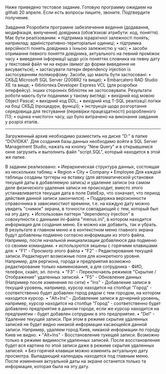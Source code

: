 Ниже приведено тестовое задание. Готовую программу ожидаем на githab 20
апреля.
Если есть вопросы пишите, звоните.
Подтвердите получение.

Завдання
Розробити програмне забезпечення ведення (додавання, модифікація, вилучення)
довідника (обов’язкові атрибути: код, поняття).
Має бути реалізованим:
•       підтримка ієрархічної залежності понять; наприклад:
адміністративно-територіальні одиниці;
•       підтримка версійності понять довідника з їхньою залежністю у часі;
•       засоби отримання певного поняття довідника, актуального на певний
проміжок часу
•       виведення інформації щодо усіх поняттях словника на певну дату у
текстовий файл чи на екран (вимог до форми виведення не висувається);
•       застасувати патерн dependency injection із застосуванням
поліморфізму.
Засоби, що мають бути застосовані:
•       СКБД Microsoft SQL Server (2008R2 та вище);
•       Embarcatero RAD Studio XE та вище;
•       бібліотека Developer Express VCL (для розробки інтерфейсу).
інших сторонніх бібліотек не застосовувати.
Результати роботи мають бути поданими у такому вигляді:
•       вихідний код мовою Object Pascal;
•       вихідний код DDL;
•       вихідний код T-SQL реалізації логіки на боці СКБД (процедури,
функції);
•       інструкція щодо розгортання середовища для тестування (перевірки
працездатності) розробленого ПЗ;
•       оцінка «чистого» часу, що було витрачено на виконання завдання у
розрізі етапів.

-------------------------------------------------------------------------

Загруженный архив необходимо разместить на диске "D:" в папке "DOVIDKA".
Для создания базы данных необходимо войти в SQL Server Management Studio,
нажать на кнопку "New Query" и в открывшемся окне загрузить и выполнить 
файл "script.SQL", который находится в этой же папке.

В задании реализовано:
• Иерархическая структура данных, состоящая из нескольких таблиц:
	• Region
	• City
	• Company
	• Employee
Для каждой таблицы созданы трггеры на вставку (для автоматической 
установки текущей даты в добавляемую запись) и удаление записи 
(на самом деле физического удаления записи не происходит, вместо 
этого устанавливается текущая дата в поле DateExp, что означает, 
что период действия данной записи закончился).
• Поддержка версионности справочника в зависимостиот времени, т.е.
на каждую дату можно увидеть "снимок" экрана, в точности совпадающий
с тем, который был на эту дату.
• Использован паттерн "dependency injection" в совокупности с данными
ini-файла "menus.ini", в котором находится информация для создания
меню. Ее можно как добавить, так и убрать. В результате в главном меню
и в контекстном меню главного экрана будут добавлены подменю согласно 
информации из этого файла. Например, после начальной инициализации
добавляюся два подменю со своими командами.
• используются экшены с горячими клавишами для:
	• "F1" - Просмотр этого файла
	• "F2" - Редактирование текущей записи. Редактирует возможные 
		поля для конкретного уровня. Например, для рергиона, 
		города и предприятия возможно редактирование только 
		наименования, а для сотрудника - ФИО, телефон, скайп, 
		эл. почта.
	• "F3" - Переключаель режимов "Скрытие / Отображение" удаленных 
		записей.
	• "F5" - Обновление данных (Например после изменения по сети)
	• "Ins" - Добавление записи в текущий уровень, например, курсор
		находится  на столбце "Город" - соответственно будет 
		добавлен город рядом с тем городом, на котором находится 
		курсор.
	• "Alt+Ins" - Добавление записи в дочерний уровень, например, 
		курсор находится  на столбце "Город" - соответственно 
		будет добавлено предприятие в данном городе, если же
		курсор находится на предприятии - будет добавлен 
		сотрудник в это предприятие.
	• "Del" - Удаление текущей записи. При этом в режиме скрытия 
		удаленных записей не будет видно никакой информации 
		касающейся данной записи. Например, удаляем город Киев,
		никакой информации по городу Киев не видно.
	• "Alt+Ins" - Восстановление тукещей записи. Возможно только в
		режиме видимости удаленных записей. После восстановления
		будет вся картина по этой записи даже в режиме скрытия
		удаленных записей.
	• Без горячей клавиши можно изменить актуальную дату просмотра.
		Выпадающий календарь находится под главным меню. После 
		изменения актуальной даты на экране останется только та 
		информация, которая была на эту дату.